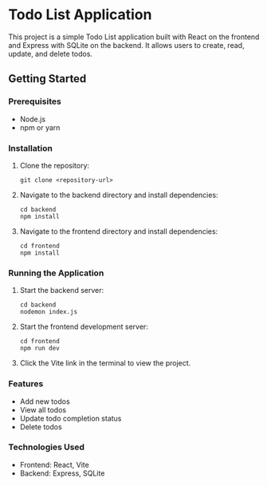 # Todo List Application

This project is a simple Todo List application built with React on the frontend and Express with SQLite on the backend. It allows users to create, read, update, and delete todos.

## Getting Started

### Prerequisites

- Node.js
- npm or yarn

### Installation

1. Clone the repository:

   ```
   git clone <repository-url>
   ```

2. Navigate to the backend directory and install dependencies:

   ```
   cd backend
   npm install
   ```

3. Navigate to the frontend directory and install dependencies:
   ```
   cd frontend
   npm install
   ```

### Running the Application

1. Start the backend server:

   ```
   cd backend
   nodemon index.js
   ```

2. Start the frontend development server:

   ```
   cd frontend
   npm run dev
   ```

3. Click the Vite link in the terminal to view the project.

### Features

- Add new todos
- View all todos
- Update todo completion status
- Delete todos

### Technologies Used

- Frontend: React, Vite
- Backend: Express, SQLite

